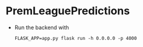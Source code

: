 # PremLeaguePredictions

- Run the backend with

    `FLASK_APP=app.py flask run -h 0.0.0.0 -p 4000`